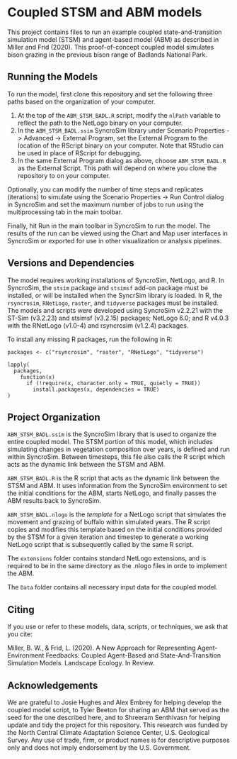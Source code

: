 # Coupled STSM and ABM models

This project contains files to run an example coupled state-and-transition
simulation model (STSM) and agent-based model (ABM) as described in Miller and
Frid (2020). This proof-of-concept coupled model simulates bison grazing in the
previous bison range of Badlands National Park.

## Running the Models

To run the model, first clone this repository and set the following three paths
based on the organization of your computer.
  1. At the top of the `ABM_STSM_BADL.R` script, modify the `nlPath` variable 
     to reflect the path to the NetLogo binary on your computer.
  2. In the `ABM_STSM_BADL.ssim` SyncroSim library under Scenario Properties ->
     Advanced -> External Program, set the External Program to the location of
     the RScript binary on your computer. Note that RStudio can be used in place
     of RScript for debugging.
  3. In the same External Program dialog as above, choose `ABM_STSM_BADL.R` as
     the External Script. This path will depend on where you clone the
     repository to on your computer.

Optionally, you can modify the number of time steps and replicates (iterations)
to simulate using the Scenario Properties -> Run Control dialog in SyncroSim and
set the maximum number of jobs to run using the multiprocessing tab in the main
toolbar.

Finally, hit Run in the main toolbar in SyncroSim to run the model. The results
of the run can be viewed using the Chart and Map user interfaces in SyncroSim or
exported for use in other visualization or analysis pipelines.

## Versions and Dependencies

The model requires working installations of SyncroSim, NetLogo, and R. In
SyncroSim, the `stsim` package and `stsimsf` add-on package must be installed,
or will be installed when the SyncrSim library is loaded. In R, the
`rsyncrosim`, `RNetLogo`, `raster`, and `tidyverse` packages must be installed.
The models and scripts were developed using SyncroSim v2.2.21 with the ST-Sim
(v3.2.23) and stsimsf (v3.2.15) packages; NetLogo 6.0; and R v4.0.3 with the
RNetLogo (v1.0-4) and rsyncrosim (v1.2.4) packages.

To install any missing R packages, run the following in R:

```{r}
packages <- c("rsyncrosim", "raster", "RNetLogo", "tidyverse")

lapply(
  packages,
    function(x) 
      if (!require(x, character.only = TRUE, quietly = TRUE))
        install.packages(x, dependencies = TRUE)
)
```

## Project Organization

`ABM_STSM_BADL.ssim` is the SyncroSim library that is used to organize the
entire coupled model. The STSM portion of this model, which includes simulating
changes in vegetation composition over years, is defined and run within
SyncroSim. Between timesteps, this file also calls the R script which acts as
the dynamic link between the STSM and ABM.

`ABM_STSM_BADL.R` is the R script that acts as the dynamic link between the STSM
and ABM. It uses information from the SyncroSim environment to set the initial
conditions for the ABM, starts NetLogo, and finally passes the ABM results back
to SyncroSim.

`ABM_STSM_BADL.nlogo` is the _template_ for a NetLogo script that simulates the
movement and grazing of buffalo within simulated years. The R script copies and
modifies this template based on the initial conditions provided by the STSM for
a given iteration and timestep to generate a working NetLogo script that is
subsequently called by the same R script.

The `extensions` folder contains standard NetLogo extensions, and is required to
be in the same directory as the .nlogo files in orde to implement the ABM.

The `Data` folder contains all necessary input data for the coupled model.

## Citing

If you use or refer to these models, data, scripts, or techniques, we ask that
you cite:

Miller, B. W., & Frid, L. (2020). A New Approach for Representing
Agent-Environment Feedbacks: Coupled Agent-Based and State-And-Transition
Simulation Models. Landscape Ecology. In Review.

## Acknowledgements

We are grateful to Josie Hughes and Alex Embrey for helping develop the coupled
model script, to Tyler Beeton for sharing an ABM that served as the seed for
the one described here, and to Shreeram Senthivasn for helping update and tidy
the project for this repository. This research was funded by the North Central
Climate Adaptation Science Center, U.S. Geological Survey. Any use of trade,
firm, or product names is for descriptive purposes only and does not imply
endorsement by the U.S. Government.

